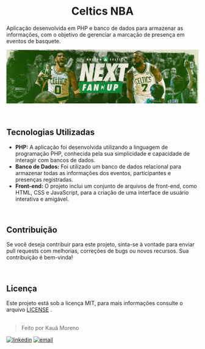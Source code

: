 <h1 align="center">Celtics NBA</h1>

Aplicação desenvolvida em PHP e banco de dados para armazenar as informações, com o objetivo de gerenciar a marcação de presença em eventos de basquete.

![celtics](assets/img/celtics.jpeg)

<br>

## Tecnologias Utilizadas
* <b>PHP:</b> A aplicação foi desenvolvida utilizando a linguagem de programação PHP, conhecida pela sua simplicidade e capacidade de interagir com bancos de dados.
* <b>Banco de Dados:</b> Foi utilizado um banco de dados relacional para armazenar todas as informações dos eventos, participantes e presenças registradas.
* <b>Front-end:</b> O projeto inclui um conjunto de arquivos de front-end, como HTML, CSS e JavaScript, para a criação de uma interface de usuário interativa e amigável.

<br>

## Contribuição
Se você deseja contribuir para este projeto, sinta-se à vontade para enviar pull requests com melhorias, correções de bugs ou novos recursos. Sua contribuição é bem-vinda!

<br>

## Licença
Este projeto está sob a licença MIT, para mais informações consulte o arquivo [LICENSE](LICENSE) .
<br><br>

> Feito por Kauã Moreno 

[![linkedin](https://img.shields.io/badge/LinkedIn-0077B5?style=for-the-badge&logo=linkedin&logoColor=white)](https://www.linkedin.com/in/kauamoreno/)
[![email](https://img.shields.io/badge/Gmail-D14836?style=for-the-badge&logo=gmail&logoColor=white)](mailto:kaua.moreno2005@gmail.com)
